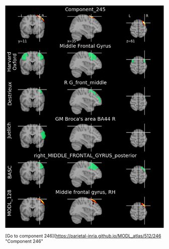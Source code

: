 


![245](preliminary/245.jpg "Component 245")

[Go to component 246](https://parietal-inria.github.io/MODL_atlas/512/246 "Component 246"